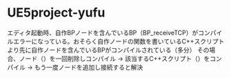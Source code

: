 # UE5project-yufu
エディタ起動時、自作BPノードを含んでいるBP（BP_receiveTCP）がコンパイルエラーになっている。おそらく自作ノードの関数を書いているC++スクリプトより先に自作ノードを含んでいるBPがコンパイルされている（多分）
その場合、ノード（）を一回削除しコンパイル → 該当するC++スクリプト（）をコンパイル → もう一度ノードを追加し接続すると解決
